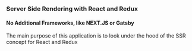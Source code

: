 ### Server Side Rendering with React and Redux

#### No Additional Frameworks, like NEXT.JS or Gatsby

The main purpose of this application is to look under the hood of the SSR concept for React and Redux
